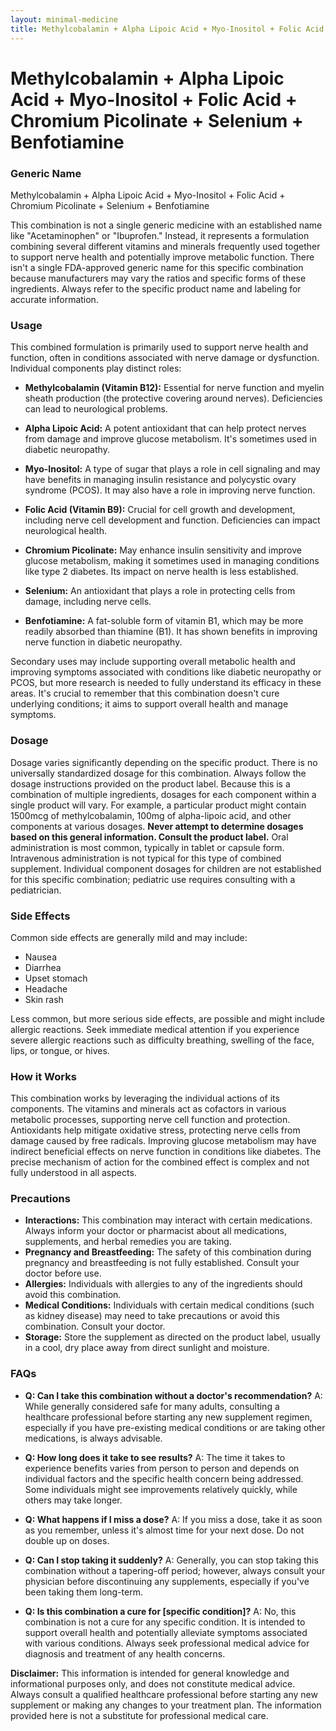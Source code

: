 ```yaml
---
layout: minimal-medicine
title: Methylcobalamin + Alpha Lipoic Acid + Myo-Inositol + Folic Acid + Chromium Picolinate + Selenium + Benfotiamine
---
```


# Methylcobalamin + Alpha Lipoic Acid + Myo-Inositol + Folic Acid + Chromium Picolinate + Selenium + Benfotiamine
### Generic Name
Methylcobalamin + Alpha Lipoic Acid + Myo-Inositol + Folic Acid + Chromium Picolinate + Selenium + Benfotiamine


This combination is not a single generic medicine with an established name like "Acetaminophen" or "Ibuprofen."  Instead, it represents a formulation combining several different vitamins and minerals frequently used together to support nerve health and potentially improve metabolic function.  There isn't a single FDA-approved generic name for this specific combination because manufacturers may vary the ratios and specific forms of these ingredients.  Always refer to the specific product name and labeling for accurate information.


### Usage

This combined formulation is primarily used to support nerve health and function, often in conditions associated with nerve damage or dysfunction.  Individual components play distinct roles:

* **Methylcobalamin (Vitamin B12):** Essential for nerve function and myelin sheath production (the protective covering around nerves).  Deficiencies can lead to neurological problems.

* **Alpha Lipoic Acid:** A potent antioxidant that can help protect nerves from damage and improve glucose metabolism.  It's sometimes used in diabetic neuropathy.

* **Myo-Inositol:** A type of sugar that plays a role in cell signaling and may have benefits in managing insulin resistance and polycystic ovary syndrome (PCOS).  It may also have a role in improving nerve function.

* **Folic Acid (Vitamin B9):** Crucial for cell growth and development, including nerve cell development and function.  Deficiencies can impact neurological health.

* **Chromium Picolinate:**  May enhance insulin sensitivity and improve glucose metabolism, making it sometimes used in managing conditions like type 2 diabetes.  Its impact on nerve health is less established.

* **Selenium:** An antioxidant that plays a role in protecting cells from damage, including nerve cells.

* **Benfotiamine:** A fat-soluble form of vitamin B1, which may be more readily absorbed than thiamine (B1). It has shown benefits in improving nerve function in diabetic neuropathy.


Secondary uses may include supporting overall metabolic health and improving symptoms associated with conditions like diabetic neuropathy or PCOS, but more research is needed to fully understand its efficacy in these areas.  It's crucial to remember that this combination doesn't cure underlying conditions; it aims to support overall health and manage symptoms.


### Dosage

Dosage varies significantly depending on the specific product. There is no universally standardized dosage for this combination. Always follow the dosage instructions provided on the product label.  Because this is a combination of multiple ingredients, dosages for each component within a single product will vary.  For example, a particular product might contain 1500mcg of methylcobalamin, 100mg of alpha-lipoic acid, and other components at various dosages.  **Never attempt to determine dosages based on this general information.  Consult the product label.**  Oral administration is most common, typically in tablet or capsule form.  Intravenous administration is not typical for this type of combined supplement.  Individual component dosages for children are not established for this specific combination; pediatric use requires consulting with a pediatrician.


### Side Effects

Common side effects are generally mild and may include:

* Nausea
* Diarrhea
* Upset stomach
* Headache
* Skin rash

Less common, but more serious side effects, are possible and might include allergic reactions.  Seek immediate medical attention if you experience severe allergic reactions such as difficulty breathing, swelling of the face, lips, or tongue, or hives.


### How it Works

This combination works by leveraging the individual actions of its components.  The vitamins and minerals act as cofactors in various metabolic processes, supporting nerve cell function and protection.  Antioxidants help mitigate oxidative stress, protecting nerve cells from damage caused by free radicals.  Improving glucose metabolism may have indirect beneficial effects on nerve function in conditions like diabetes.  The precise mechanism of action for the combined effect is complex and not fully understood in all aspects.


### Precautions

* **Interactions:** This combination may interact with certain medications.  Always inform your doctor or pharmacist about all medications, supplements, and herbal remedies you are taking.
* **Pregnancy and Breastfeeding:** The safety of this combination during pregnancy and breastfeeding is not fully established. Consult your doctor before use.
* **Allergies:** Individuals with allergies to any of the ingredients should avoid this combination.
* **Medical Conditions:** Individuals with certain medical conditions (such as kidney disease) may need to take precautions or avoid this combination.  Consult your doctor.
* **Storage:** Store the supplement as directed on the product label, usually in a cool, dry place away from direct sunlight and moisture.


### FAQs

* **Q: Can I take this combination without a doctor's recommendation?** A: While generally considered safe for many adults, consulting a healthcare professional before starting any new supplement regimen, especially if you have pre-existing medical conditions or are taking other medications, is always advisable.

* **Q:  How long does it take to see results?** A:  The time it takes to experience benefits varies from person to person and depends on individual factors and the specific health concern being addressed.  Some individuals might see improvements relatively quickly, while others may take longer.

* **Q: What happens if I miss a dose?** A: If you miss a dose, take it as soon as you remember, unless it's almost time for your next dose.  Do not double up on doses.

* **Q: Can I stop taking it suddenly?** A:  Generally, you can stop taking this combination without a tapering-off period; however, always consult your physician before discontinuing any supplements, especially if you've been taking them long-term.

* **Q: Is this combination a cure for [specific condition]?** A: No, this combination is not a cure for any specific condition.  It is intended to support overall health and potentially alleviate symptoms associated with various conditions.  Always seek professional medical advice for diagnosis and treatment of any health concerns.


**Disclaimer:**  This information is intended for general knowledge and informational purposes only, and does not constitute medical advice.  Always consult a qualified healthcare professional before starting any new supplement or making any changes to your treatment plan.  The information provided here is not a substitute for professional medical care.
